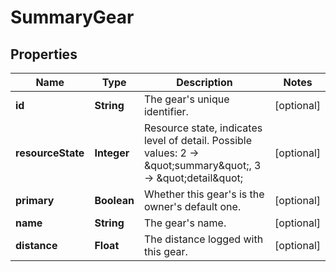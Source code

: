 # SummaryGear

## Properties
Name | Type | Description | Notes
------------ | ------------- | ------------- | -------------
**id** | **String** | The gear&#x27;s unique identifier. |  [optional]
**resourceState** | **Integer** | Resource state, indicates level of detail. Possible values: 2 -&gt; \&quot;summary\&quot;, 3 -&gt; \&quot;detail\&quot; |  [optional]
**primary** | **Boolean** | Whether this gear&#x27;s is the owner&#x27;s default one. |  [optional]
**name** | **String** | The gear&#x27;s name. |  [optional]
**distance** | **Float** | The distance logged with this gear. |  [optional]
